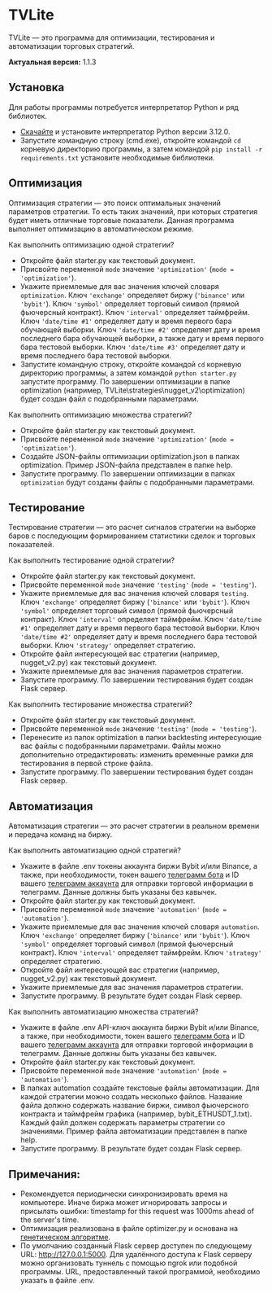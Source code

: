 # TVLite

TVLite — это программа для оптимизации, тестирования и автоматизации торговых стратегий.

**Актуальная версия:** 1.1.3

## Установка

Для работы программы потребуется интерпретатор Python и ряд библиотек.

- [Скачайте](https://www.python.org/downloads/release/python-3120/) и установите интерпретатор Python версии 3.12.0.
- Запустите командную строку (cmd.exe), откройте командой `cd` корневую директорию программы, а затем командой `pip install -r requirements.txt` установите необходимые библиотеки.

## Оптимизация

Оптимизация стратегии — это поиск оптимальных значений параметров стратегии. То есть таких значений, при которых стратегия будет иметь отличные торговые показатели. Данная программа выполняет оптимизацию в автоматическом режиме.

Как выполнить оптимизацию одной стратегии?

- Откройте файл starter.py как текстовый документ.
- Присвойте переменной `mode` значение `'optimization'` (`mode = 'optimization'`).
- Укажите приемлемые для вас значения ключей словаря `optimization`. Ключ `'exchange'` определяет биржу (`'binance'` или `'bybit'`). Ключ `'symbol'` определяет торговый символ (прямой фьючерсный контракт). Ключ `'interval'` определяет таймфрейм. Ключ `'date/time #1'` определяет дату и время первого бара обучающей выборки. Ключ `'date/time #2'` определяет дату и время последнего бара обучающей выборки, а также дату и время первого бара тестовой выборки. Ключ `'date/time #3'` определяет дату и время последнего бара тестовой выборки.
- Запустите командную строку, откройте командой `cd` корневую директорию программы, а затем командой `python starter.py` запустите программу. По завершении оптимизации в папке optimization (например, TVLite\strategies\nugget_v2\optimization) будет создан файл с подобранными параметрами.

Как выполнить оптимизацию множества стратегий?

- Откройте файл starter.py как текстовый документ.
- Присвойте переменной `mode` значение `'optimization'` (`mode = 'optimization'`).
- Создайте JSON-файлы оптимизации optimization.json в папках optimization. Пример JSON-файла представлен в папке help.
- Запустите программу. По завершении оптимизации в папках `optimization` будут созданы файлы с подобранными параметрами.

## Тестирование

Тестирование стратегии — это расчет сигналов стратегии на выборке баров с последующим формированием статистики сделок и торговых показателей.

Как выполнить тестирование одной стратегии?

- Откройте файл starter.py как текстовый документ.
- Присвойте переменной `mode` значение `'testing'` (`mode = 'testing'`).
- Укажите приемлемые для вас значения ключей словаря `testing`. Ключ `'exchange'` определяет биржу (`'binance'` или `'bybit'`). Ключ `'symbol'` определяет торговый символ (прямой фьючерсный контракт). Ключ `'interval'` определяет таймфрейм. Ключ `'date/time #1'` определяет дату и время первого бара тестовой выборки. Ключ `'date/time #2'` определяет дату и время последнего бара тестовой выборки. Ключ `'strategy'` определяет стратегию.
- Откройте файл интересующей вас стратегии (например, nugget_v2.py) как текстовый документ.
- Укажите приемлемые для вас значения параметров стратегии.
- Запустите программу. По завершении тестирования будет создан Flask сервер.

Как выполнить тестирование множества стратегий?

- Откройте файл starter.py как текстовый документ.
- Присвойте переменной `mode` значение `'testing'` (`mode = 'testing'`).
- Перенесите из папок optimization в папки backtesting интересующие вас файлы с подобранными параметрами. Файлы можно дополнительно отредактировать: изменить временные рамки для тестирования в первой строке файла.
- Запустите программу. По завершении тестирования будет создан Flask сервер.

## Автоматизация

Автоматизация стратегии — это расчет стратегии в реальном времени и передача команд на биржу.

Как выполнить автоматизацию одной стратегий?

- Укажите в файле .env токены аккаунта биржи Bybit и/или Binance, а также, при необходимости, токен вашего [телеграмм бота](https://t.me/BotFather) и ID вашего [телеграмм аккаунта](https://t.me/userinfobot) для отправки торговой информации в телеграмм. Данные должны быть указаны без кавычек.
- Откройте файл starter.py как текстовый документ.
- Присвойте переменной `mode` значение `'automation'` (`mode = 'automation'`).
- Укажите приемлемые для вас значения ключей словаря `automation`. Ключ `'exchange'` определяет биржу (`'binance'` или `'bybit'`). Ключ `'symbol'` определяет торговый символ (прямой фьючерсный контракт). Ключ `'interval'` определяет таймфрейм. Ключ `'strategy'` определяет стратегию.
- Откройте файл интересующей вас стратегии (например, nugget_v2.py) как текстовый документ.
- Укажите приемлемые для вас значения параметров стратегии.
- Запустите программу. В результате будет создан Flask сервер.

Как выполнить автоматизацию множества стратегий?

- Укажите в файле .env API-ключ аккаунта биржи Bybit и/или Binance, а также, при необходимости, токен вашего [телеграмм бота](https://t.me/BotFather) и ID вашего [телеграмм аккаунта](https://t.me/userinfobot) для отправки торговой информации в телеграмм. Данные должны быть указаны без кавычек.
- Откройте файл starter.py как текстовый документ.
- Присвойте переменной `mode` значение `'automation'` (`mode = 'automation'`).
- В папках automation создайте текстовые файлы автоматизации. Для каждой стратегии можно создать несколько файлов. Название файла должно содержать название биржи, символ фьючерсного контракта и таймфрейм графика (например, bybit_ETHUSDT_1.txt). Каждый файл должен содержать параметры стратегии со значениями. Пример файла автоматизации представлен в папке help.
- Запустите программу. В результате будет создан Flask сервер.

## Примечания:

- Рекомендуется периодически синхронизировать время на компьютере. Иначе биржа может игнорировать запросы и присылать ошибки: timestamp for this request was 1000ms ahead of the server's time.
- Оптимизация реализована в файле optimizer.py и основана на [генетическом алгоритме](https://neurohive.io/ru/osnovy-data-science/chto-takoe-geneticheskie-algoritmy/).
- По умолчанию созданный Flask сервер доступен по следующему URL: http://127.0.0.1:5000. Для удалённого доступа к Flask серверу можно организовать туннель с помощью ngrok или подобной программы. URL, предоставленный такой программой, необходимо указать в файле .env.
